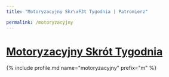 ```yaml
---
title: "Motoryzacyjny Skr\xF3t Tygodnia | Patromierz"

permalink: /motoryzacyjny
---
```


# [Motoryzacyjny Skrót Tygodnia](https://patronite.pl/motoryzacyjny)

{% include profile.md name="motoryzacyjny" prefix="m" %}
